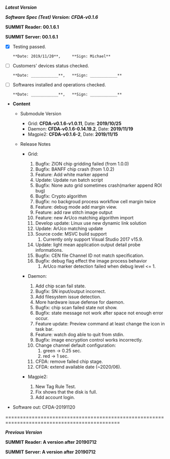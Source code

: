 ***Latest Version***

***Software Spec (Test) Version: CFDA-v0.1.6***

**SUMMIT Reader: 00.1.6.1**

**SUMMIT Server: 00.1.6.1**

* [x] Testing passed.

      **Date: 2019/11/20**,     **Sign: Michael**

* [ ] Customers' devices status checked.

      **Date: ____________**,   **Sign: ____________**

* [ ] Softwares installed and operations checked. 

      **Date: ____________**,   **Sign: ____________**

*  **Content**
    *  Submodule Version
        *  Grid: **CFDA-v0.1.6-v1.0.11**,          Date: **2019/10/25**
        *  Daemon: **CFDA-v0.1.6-0.14.19.2**,        Date: **2019/11/19**
        *  Magpie2: **CFDA-v0.1.6-2**,       Date: **2019/11/15**

    *  Release Notes
        *  Grid:
            1.  Bugfix: ZION chip gridding failed (from 1.0.0)
            2.  Bugfix: BANFF chip crash (from 1.0.2)
            3.  Feature: Add white marker append
            4.  Update: Update run batch script
            5.  Bugfix: None auto grid sometimes crash(marker append ROI bug)
			6.  Bugfix: Crypto algorithm
			7.  Bugfix: no backgroud process workflow cell margin twice
			8.  Feature: debug mode add margin view.
			9.  Feature: add raw stitch image output
			10. Feature: new ArUco matching algorithm import
			11. Develop update: Linux use new dynamic link solution
			12. Update: ArUco matching update
			13. Source code: MSVC build support
				1. Currently only support Visual Studio 2017 v15.9.
			14. Update: light mean application output detail probe informations.
			15. Bugfix: CEN file Channel ID not match specification.
			16. Bugfix: debug flag effect the image process behavior
				1. ArUco marker detection failed when debug level <= 1.

        *  Daemon:
            1.  Add chip scan fail state.
			2.  Bugfix: SN input/output incorrect.
			3.  Add filesystem issue detection.
			4.  More hardware issue defense for daemon.
			5.  Bugfix: chip scan failed state not show.
			6.  Bugfix: state message not work after space not enough error occur.
			7.  Feature update: Preview command at least change the icon in task bar.
			8.  Feature: watch dog able to quit from stdin.
			9.  Bugfix: image encryption control works incorrectly.
			10. Change channel default configuration:
				1. green -> 0.25 sec.
				2. red -> 1 sec.
            11. CFDA: remove failed chip stage.
			12. CFDA: extend available date (~2020/06).

        *  Magpie2:
            1.  New Tag Rule Test.
			2.  Fix shows that the disk is full.
			3.  Add account login.

* Software out: CFDA-20191120

=============================================================================================

***Previous Version***

**SUMMIT Reader: A version after 20190712**

**SUMMIT Server: A version after 20190712**
